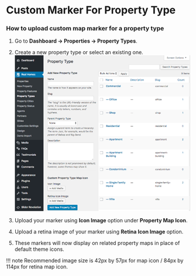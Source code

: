 # Custom Marker For Property Type
### How to upload custom map marker for a property type

1. Go to **Dashboard → Properties → Property Types**.

2. Create a new property type or select an existing one.
![Real Homes Documentation](images/google-maps/property-type-custom-marker.png) 

3. Upload your marker using **Icon Image** option under **Property Map Icon**.

4. Upload a retina image of your marker using **Retina Icon Image** option.

5. These markers will now display on related property maps in place of default theme icons.

!!! note
    Recommended image size is 42px by 57px for map icon / 84px by 114px for retina map icon.

